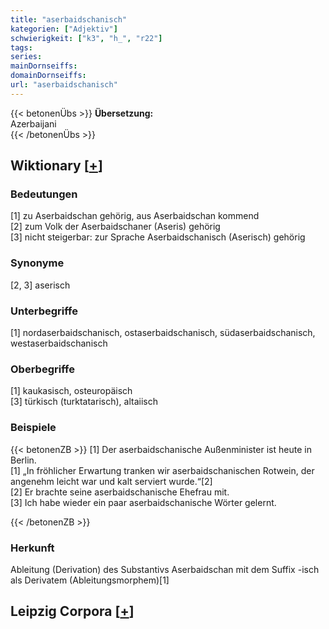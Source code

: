 ```yaml
---
title: "aserbaidschanisch"
kategorien: ["Adjektiv"]
schwierigkeit: ["k3", "h_", "r22"]
tags:
series:
mainDornseiffs:
domainDornseiffs:
url: "aserbaidschanisch"
---
```


{{< betonenÜbs >}}
**Übersetzung:**  
Azerbaijani  
{{< /betonenÜbs >}}

## Wiktionary [[+](https://de.wiktionary.org/wiki/aserbaidschanisch)]

### Bedeutungen
[1] zu Aserbaidschan gehörig, aus Aserbaidschan kommend  
[2] zum Volk der Aserbaidschaner (Aseris) gehörig  
[3] nicht steigerbar: zur Sprache Aserbaidschanisch (Aserisch) gehörig  

### Synonyme
[2, 3] aserisch  

### Unterbegriffe
[1] nordaserbaidschanisch, ostaserbaidschanisch, südaserbaidschanisch, westaserbaidschanisch  

### Oberbegriffe
[1] kaukasisch, osteuropäisch  
[3] türkisch (turktatarisch), altaiisch  

### Beispiele
{{< betonenZB >}}
[1] Der aserbaidschanische Außenminister ist heute in Berlin.  
[1] „In fröhlicher Erwartung tranken wir aserbaidschanischen Rotwein, der angenehm leicht war und kalt serviert wurde.“[2]  
[2] Er brachte seine aserbaidschanische Ehefrau mit.  
[3] Ich habe wieder ein paar aserbaidschanische Wörter gelernt.  

{{< /betonenZB >}}
### Herkunft
Ableitung (Derivation) des Substantivs Aserbaidschan mit dem Suffix -isch als Derivatem (Ableitungsmorphem)[1]  


## Leipzig Corpora [[+](https://corpora.uni-leipzig.de/en/res?word=aserbaidschanisch&corpusId=deu_newscrawl-public_2018)]

